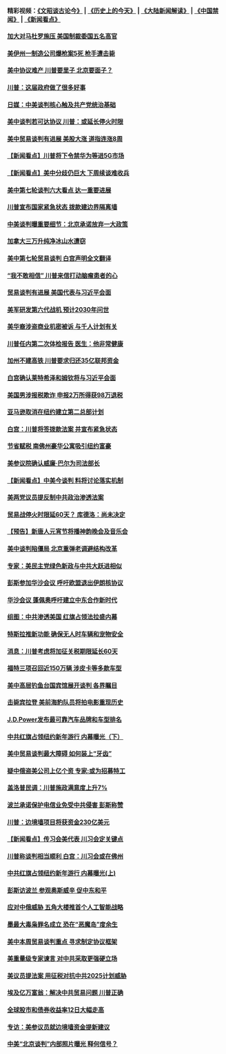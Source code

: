 #### 精彩视频：[《文昭谈古论今》](http://45.76.195.252/wenzhao) | [《历史上的今天》](http://45.76.195.252/today-in-history) | [《大陆新闻解读》](http://45.76.195.252/ntdtv-comedy) | [《中国禁闻》](http://45.76.195.252/ntdtv-news) | [《新闻看点》](http://45.76.195.252/news-insight) 

 #### [加大对马杜罗施压 美国制裁委国五名高官](../pages/nsc412/n11048312.md?t=02160637) 

#### [美伊州一制造公司爆枪案5死 枪手遭击毙](../pages/nsc412/n11048272.md?t=02160637) 

#### [美中协议难产 川普要里子 北京要面子？](../pages/nsc412/n11047839.md?t=02160637) 

#### [川普：这届政府做了很多好事](../pages/nsc412/n11048466.md?t=02160637) 

#### [日媒：中美谈判核心触及共产党统治基础](../pages/nsc412/n11048165.md?t=02160637) 

#### [美中谈判若可达协议 川普：或延长停火时限](../pages/nsc412/n11047939.md?t=02160637) 

#### [美中贸易谈判有进展 美股大涨 道指连涨8周](../pages/nsc412/n11048322.md?t=02160637) 

#### [【新闻看点】川普将下令禁华为等进5G市场](../pages/nsc412/n11047972.md?t=02160637) 

#### [【新闻看点】美中分歧仍巨大 下周续谈难收兵](../pages/nsc412/n11047702.md?t=02160637) 

#### [美中第七轮谈判六大看点 达一重要进展](../pages/nsc412/n11047982.md?t=02160637) 

#### [川普宣布国家紧急状态 拨款建边界隔离墙](../pages/nsc412/n11048032.md?t=02160637) 

#### [中美谈判曝重要细节：北京承诺放弃一大政策](../pages/nsc412/n11047582.md?t=02160637) 

#### [加拿大三万升纯净冰山水遭窃](../pages/nsc412/n11047654.md?t=02160637) 

#### [美中第七轮贸易谈判 白宫声明全文翻译](../pages/nsc412/n11047539.md?t=02160637) 

#### [“我不敢相信” 川普来信打动脑瘤患者的心](../pages/nsc412/n11047266.md?t=02160637) 

#### [贸易谈判有进展 美国代表与习近平会面](../pages/nsc412/n11046943.md?t=02160637) 

#### [美军研发第六代战机 预计2030年问世](../pages/nsc412/n11046853.md?t=02160637) 

#### [美华裔涉盗商业机密被诉 与千人计划有关](../pages/nsc412/n11045838.md?t=02160637) 

#### [川普任内第二次体检报告 医生：他非常健康](../pages/nsc412/n11046580.md?t=02160637) 

#### [加州不建高铁 川普要求归还35亿联邦资金](../pages/nsc412/n11045524.md?t=02160637) 

#### [白宫确认莱特希泽和姆钦将与习近平会面](../pages/nsc412/n11045630.md?t=02160637) 

#### [美国男涉报税欺诈 申报2万所得获98万退税](../pages/nsc412/n11045874.md?t=02160637) 

#### [亚马逊取消在纽约建立第二总部计划](../pages/nsc412/n11045436.md?t=02160637) 

#### [白宫：川普将签拨款法案 并宣布紧急状态](../pages/nsc412/n11045657.md?t=02160637) 

#### [节省赋税 南佛州豪华公寓吸引纽约富豪](../pages/nsc412/n11045681.md?t=02160637) 

#### [美参议院确认威廉‧巴尔为司法部长](../pages/nsc412/n11045451.md?t=02160637) 

#### [【新闻看点】中美今谈判 料将讨论落实机制](../pages/nsc412/n11045020.md?t=02160637) 

#### [美两党议员提反制中共政治渗透法案](../pages/nsc412/n11045351.md?t=02160637) 

#### [贸易战停火时限延60天？ 库德洛：尚未决定](../pages/nsc412/n11045299.md?t=02160637) 

#### [【预告】新唐人元宵节将播神韵晚会及音乐会](../pages/nsc412/n11043038.md?t=02160637) 

#### [美中谈判陷僵局 北京重弹老调避结构改革](../pages/nsc412/n11045171.md?t=02160637) 

#### [专家：美民主党绿色新政与中共大跃进相似](../pages/nsc412/n11045053.md?t=02160637) 

#### [彭斯参加华沙会议 呼吁欧盟退出伊朗核协议](../pages/nsc412/n11045031.md?t=02160637) 

#### [华沙会议 蓬佩奥呼吁建立中东合作新时代](../pages/nsc412/n11044317.md?t=02160637) 

#### [组图：中共渗透美国 红旗占领法拉盛内幕](../pages/nsc412/n11043665.md?t=02160637) 

#### [特斯拉推新功能 确保无人时车辆和宠物安全](../pages/nsc412/n11044546.md?t=02160637) 

#### [消息：川普考虑将加征关税期限延长60天](../pages/nsc412/n11044512.md?t=02160637) 

#### [福特三项召回近150万辆 涉皮卡等多款车型](../pages/nsc412/n11043997.md?t=02160637) 

#### [美中高层钓鱼台国宾馆展开谈判 各界瞩目](../pages/nsc412/n11043715.md?t=02160637) 

#### [击毙宾拉登 美前海豹队员将拍电影重现历史](../pages/nsc412/n11043977.md?t=02160637) 

#### [J.D.Power发布最可靠汽车品牌和车型排名](../pages/nsc412/n11043126.md?t=02160637) 

#### [中共红旗占领纽约新年游行 内幕曝光（下）](../pages/nsc412/n11042637.md?t=02160637) 

#### [美中贸易谈判最大障碍 如何装上“牙齿”](../pages/nsc412/n11042646.md?t=02160637) 

#### [疑中俄盗美公司上亿个资 专家:或为招募特工](../pages/nsc412/n11043113.md?t=02160637) 

#### [盖洛普民调：川普施政满意度上升7%](../pages/nsc412/n11042839.md?t=02160637) 

#### [波兰承诺保护电信业免受中共侵害 彭斯称赞](../pages/nsc412/n11042705.md?t=02160637) 

#### [川普：边境墙项目将获资金230亿美元](../pages/nsc412/n11042699.md?t=02160637) 

#### [【新闻看点】传习会美代表 川习会定关键点](../pages/nsc412/n11042350.md?t=02160637) 

#### [川普称谈判相当顺利 白宫：川习会或在佛州](../pages/nsc412/n11042401.md?t=02160637) 

#### [中共红旗占领纽约新年游行 内幕曝光(上)](../pages/nsc412/n11042617.md?t=02160637) 

#### [彭斯访波兰 参观奥斯威辛 促中东和平](../pages/nsc412/n11042477.md?t=02160637) 

#### [应对中俄威胁 五角大楼推首个人工智能战略](../pages/nsc412/n11042470.md?t=02160637) 

#### [墨最大毒枭罪名成立 恐在“恶魔岛”度余生](../pages/nsc412/n11042258.md?t=02160637) 

#### [美中本周贸易谈判重点 寻求制定协议框架](../pages/nsc412/n11041912.md?t=02160637) 

#### [美重量级专家谏言 对中共采取更强硬立场](../pages/nsc412/n11040358.md?t=02160637) 

#### [美议员提法案 用征税对抗中共2025计划威胁](../pages/nsc412/n11040820.md?t=02160637) 

#### [埃及亿万富翁：解决中共贸易问题 川普正确](../pages/nsc412/n11040351.md?t=02160637) 

#### [全球股市和债券收益率12日大幅走高](../pages/nsc412/n11040548.md?t=02160637) 

#### [专访：美参议员就边境墙资金提新建议](../pages/nsc412/n11040426.md?t=02160637) 

#### [中美“北京谈判”内部照片曝光 释何信号？](../pages/nsc412/n11040032.md?t=02160637) 

